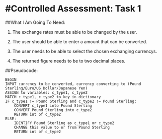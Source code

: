 #Controlled Assessment: Task 1 
==============================
##What I Am Going To Need:

1) The exchange rates must be able to be changed by the user.

2) The user should be able to enter a amount that can be converted.

3) The user needs to be able to select the chosen exchanging currencys.

4) The returned figure needs to be to two decimal places.

##Pseudocode:

```
BEGIN
INPUT currency to be converted, currency converting to (Pound Sterling/Euro/US Dollar/Japanese Yen)
ASSIGN to variables: c_type1, c_type2
MATCH c_type1, c_type2 to key in dictionary
IF c_type1 != Pound Sterling and c_type2 != Pound Sterling:
    CONVERT c_type1 into Pound Sterling
    CONVERT Pound Sterling into c_type2
    RETURN int of c_type2
ELSE:
    IDENTIFY Pound Sterling as c_type1 or c_type2
    CHANGE this value to or from Pound Sterling
    RETURN int of c_type2
```

